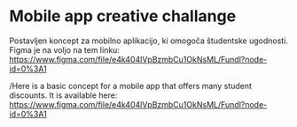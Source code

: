 # Mobile app creative challange

Postavljen koncept za mobilno aplikacijo, ki omogoča študentske ugodnosti.
Figma je na voljo na tem linku: https://www.figma.com/file/e4k404lVpBzmbCu1OkNsML/Fundl?node-id=0%3A1 

/Here is a basic concept for a mobile app that offers many student discounts. It is available here: https://www.figma.com/file/e4k404lVpBzmbCu1OkNsML/Fundl?node-id=0%3A1 
